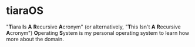 # tiaraOS

"**T**iara **I**s **A** **R**ecursive **A**cronym" (or alternatively, "**T**his **I**sn't **A** **R**ecursive **A**cronym") **O**perating **S**ystem is my personal operating system to learn how more about the domain. 
